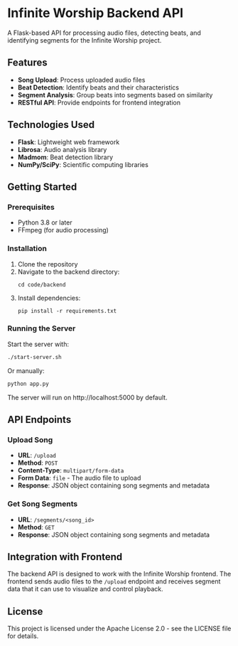 # Infinite Worship Backend API

A Flask-based API for processing audio files, detecting beats, and identifying segments for the Infinite Worship project.

## Features

- **Song Upload**: Process uploaded audio files
- **Beat Detection**: Identify beats and their characteristics
- **Segment Analysis**: Group beats into segments based on similarity
- **RESTful API**: Provide endpoints for frontend integration

## Technologies Used

- **Flask**: Lightweight web framework
- **Librosa**: Audio analysis library
- **Madmom**: Beat detection library
- **NumPy/SciPy**: Scientific computing libraries

## Getting Started

### Prerequisites

- Python 3.8 or later
- FFmpeg (for audio processing)

### Installation

1. Clone the repository
2. Navigate to the backend directory:
   ```
   cd code/backend
   ```
3. Install dependencies:
   ```
   pip install -r requirements.txt
   ```

### Running the Server

Start the server with:

```bash
./start-server.sh
```

Or manually:

```bash
python app.py
```

The server will run on http://localhost:5000 by default.

## API Endpoints

### Upload Song

- **URL**: `/upload`
- **Method**: `POST`
- **Content-Type**: `multipart/form-data`
- **Form Data**: `file` - The audio file to upload
- **Response**: JSON object containing song segments and metadata

### Get Song Segments

- **URL**: `/segments/<song_id>`
- **Method**: `GET`
- **Response**: JSON object containing song segments and metadata

## Integration with Frontend

The backend API is designed to work with the Infinite Worship frontend. The frontend sends audio files to the `/upload` endpoint and receives segment data that it can use to visualize and control playback.

## License

This project is licensed under the Apache License 2.0 - see the LICENSE file for details. 